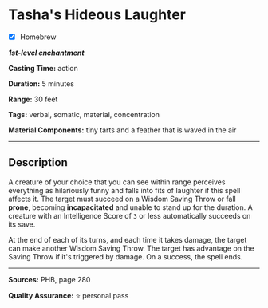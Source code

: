 # Tasha's Hideous Laughter

- [x] Homebrew

***1st-level enchantment***

**Casting Time:** action

**Duration:** 5 minutes

**Range:** 30 feet

**Tags:** verbal, somatic, material, concentration

**Material Components:** tiny tarts and a feather that is waved in the air

---

## Description
A creature of your choice that you can see within range perceives everything as hilariously funny and falls into fits of laughter if this spell affects it.
The target must succeed on a Wisdom Saving Throw or fall **prone**, becoming **incapacitated** and unable to stand up for the duration.
A creature with an Intelligence Score of `3` or less automatically succeeds on its save.

At the end of each of its turns, and each time it takes damage, the target can make another Wisdom Saving Throw.
The target has advantage on the Saving Throw if it's triggered by damage.
On a success, the spell ends.

---

**Sources:** PHB, page 280

**Quality Assurance:** :star: personal pass
